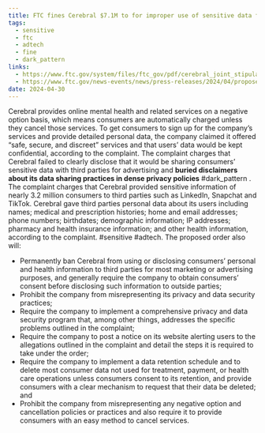 ```yaml
---
title: FTC fines Cerebral $7.1M to for improper use of sensitive data for advertising
tags:
  - sensitive
  - ftc
  - adtech
  - fine
  - dark_pattern
links:
  - https://www.ftc.gov/system/files/ftc_gov/pdf/cerebral_joint_stipulation_order_permanent_injunction.pdf
  - https://www.ftc.gov/news-events/news/press-releases/2024/04/proposed-ftc-order-will-prohibit-telehealth-firm-cerebral-using-or-disclosing-sensitive-data?utm_source=govdelivery
date: 2024-04-30
---
```

Cerebral provides online mental health and related services on a negative option basis, which means consumers are automatically charged unless they cancel those services. To get consumers to sign up for the company’s services and provide detailed personal data, the company claimed it offered “safe, secure, and discreet” services and that users’ data would be kept confidential, according to the complaint. The complaint charges that Cerebral failed to clearly disclose that it would be sharing consumers’ sensitive data with third parties for advertising and **buried disclaimers about its data sharing practices in dense privacy policies** #dark_pattern  . The complaint charges that Cerebral provided sensitive information of nearly 3.2 million consumers to third parties such as LinkedIn, Snapchat and TikTok. Cerebral gave third parties personal data about its users including names; medical and prescription histories; home and email addresses; phone numbers; birthdates; demographic information; IP addresses; pharmacy and health insurance information; and other health information, according to the complaint. #sensitive #adtech. The proposed order also will:
  - Permanently ban Cerebral from using or disclosing consumers’ personal and health information to third parties for most marketing or advertising purposes, and generally require the company to obtain consumers’ consent before disclosing such information to outside parties;
  - Prohibit the company from misrepresenting its privacy and data security practices;
  - Require the company to implement a comprehensive privacy and data security program that, among other things, addresses the specific problems outlined in the complaint;
  - Require the company to post a notice on its website alerting users to the allegations outlined in the complaint and detail the steps it is required to take under the order;
  - Require the company to implement a data retention schedule and to delete most consumer data not used for treatment, payment, or health care operations unless consumers consent to its retention, and provide consumers with a clear mechanism to request that their data be deleted; and
  - Prohibit the company from misrepresenting any negative option and cancellation policies or practices and also require it to provide consumers with an easy method to cancel services.